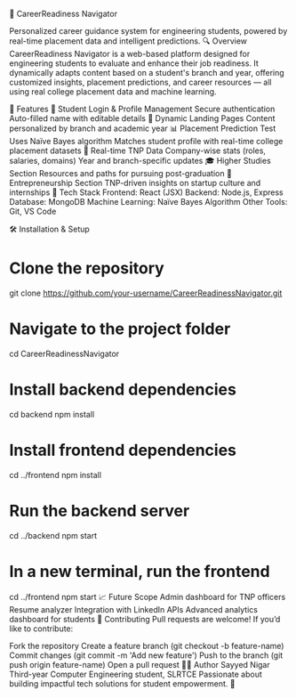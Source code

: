 📘 CareerReadiness Navigator

Personalized career guidance system for engineering students, powered by real-time placement data and intelligent predictions.
🔍 Overview
CareerReadiness Navigator is a web-based platform designed for engineering students to evaluate and enhance their job readiness. It dynamically adapts content based on a student's branch and year, offering customized insights, placement predictions, and career resources — all using real college placement data and machine learning.

🎯 Features
🔐 Student Login & Profile Management
Secure authentication
Auto-filled name with editable details
🧭 Dynamic Landing Pages
Content personalized by branch and academic year
📊 Placement Prediction Test
Uses Naïve Bayes algorithm
Matches student profile with real-time college placement datasets
📁 Real-time TNP Data
Company-wise stats (roles, salaries, domains)
Year and branch-specific updates
🎓 Higher Studies Section
Resources and paths for pursuing post-graduation
🚀 Entrepreneurship Section
TNP-driven insights on startup culture and internships
🧰 Tech Stack
Frontend: React (JSX)
Backend: Node.js, Express
Database: MongoDB
Machine Learning: Naïve Bayes Algorithm
Other Tools: Git, VS Code

🛠️ Installation & Setup
# Clone the repository
git clone https://github.com/your-username/CareerReadinessNavigator.git

# Navigate to the project folder
cd CareerReadinessNavigator

# Install backend dependencies
cd backend
npm install

# Install frontend dependencies
cd ../frontend
npm install

# Run the backend server
cd ../backend
npm start

# In a new terminal, run the frontend
cd ../frontend
npm start
📈 Future Scope
Admin dashboard for TNP officers
Resume analyzer
Integration with LinkedIn APIs
Advanced analytics dashboard for students
🤝 Contributing
Pull requests are welcome! If you’d like to contribute:

Fork the repository
Create a feature branch (git checkout -b feature-name)
Commit changes (git commit -m 'Add new feature')
Push to the branch (git push origin feature-name)
Open a pull request
🧑‍💻 Author
Sayyed Nigar
Third-year Computer Engineering student, SLRTCE
Passionate about building impactful tech solutions for student empowerment. 🌵
